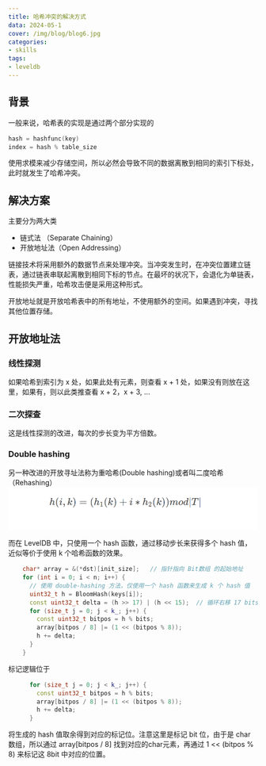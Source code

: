 ```yaml
---
title: 哈希冲突的解决方式
data: 2024-05-1
cover: /img/blog/blog6.jpg
categories:
- skills
tags:
- leveldb
---
```


## 背景

一般来说，哈希表的实现是通过两个部分实现的
```cpp
hash = hashfunc(key)
index = hash % table_size
```

使用求模来减少存储空间，所以必然会导致不同的数据离散到相同的索引下标处，此时就发生了哈希冲突。

<!--more-->

## 解决方案

主要分为两大类
- 链式法 （Separate Chaining）
- 开放地址法（Open Addressing）

链接技术将采用额外的数据节点来处理冲突。当冲突发生时，在冲突位置建立链表，通过链表串联起离散到相同下标的节点。在最坏的状况下，会退化为单链表，性能损失严重，哈希攻击便是采用这种形式。

开放地址就是开放哈希表中的所有地址，不使用额外的空间。如果遇到冲突，寻找其他位置存储。

## 开放地址法

### 线性探测

如果哈希到索引为 x 处，如果此处有元素，则查看 x + 1 处，如果没有则放在这里，如果有，则以此类推查看 x + 2，x + 3, ...

### 二次探查

这是线性探测的改进，每次的步长变为平方倍数。

### Double hashing 

另一种改进的开放寻址法称为重哈希(Double hashing)或者叫二度哈希（Rehashing）
![Double hashing ](../../img/blogs/skills/image.png)

而在 LevelDB 中，只使用一个 hash 函数，通过移动步长来获得多个 hash 值，近似等价于使用 k 个哈希函数的效果。

```cpp
    char* array = &(*dst)[init_size];   // 指针指向 Bit数组 的起始地址
    for (int i = 0; i < n; i++) {
      // 使用 double-hashing 方法，仅使用一个 hash 函数来生成 k 个 hash 值
      uint32_t h = BloomHash(keys[i]);
      const uint32_t delta = (h >> 17) | (h << 15);  // 循环右移 17 bits 作为步长
      for (size_t j = 0; j < k_; j++) {
        const uint32_t bitpos = h % bits;
        array[bitpos / 8] |= (1 << (bitpos % 8));
        h += delta;
      }
    }
```

标记逻辑位于
```cpp
      for (size_t j = 0; j < k_; j++) {
        const uint32_t bitpos = h % bits;
        array[bitpos / 8] |= (1 << (bitpos % 8));
        h += delta;
      }
```
将生成的 hash 值取余得到对应的标记位。注意这里是标记 bit 位，由于是 char 数组，所以通过 array[bitpos / 8] 找到对应的char元素，再通过 1 << (bitpos % 8) 来标记这 8bit 中对应的位置。